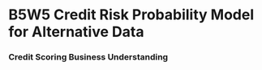 # B5W5 Credit Risk Probability Model for Alternative Data
### Credit Scoring Business Understanding
